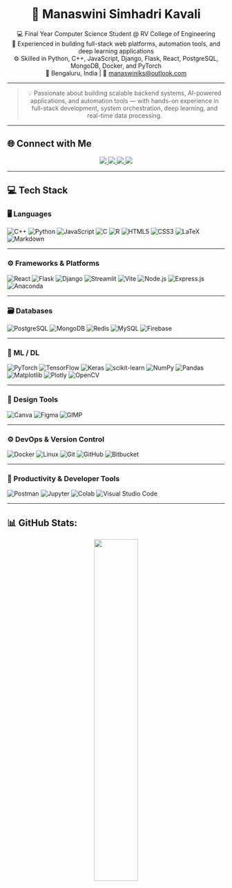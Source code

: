 <div align="center">

# 💫 Manaswini Simhadri Kavali

💻 Final Year Computer Science Student @ RV College of Engineering  
🔧 Experienced in building full-stack web platforms, automation tools, and deep learning applications  
⚙️ Skilled in Python, C++, JavaScript, Django, Flask, React, PostgreSQL, MongoDB, Docker, and PyTorch  
📍 Bengaluru, India | 📧 manaswiniks@outlook.com  

---

> 💡 Passionate about building scalable backend systems, AI-powered applications, and automation tools — with hands-on experience in full-stack development, system orchestration, deep learning, and real-time data processing.

</div>

---
## 🌐 Connect with Me

<p align="center">
  <a href="https://www.linkedin.com/in/manaswini-simhadri-kavali/">
    <img src="https://img.shields.io/badge/LinkedIn-0A66C2?style=for-the-badge&logo=linkedin&logoColor=white"/>
  </a>
  <a href="mailto:manaswiniks@outlook.com">
    <img src="https://img.shields.io/badge/Email-Outlook-0078D4?style=for-the-badge&logo=microsoft-outlook&logoColor=white"/>
  </a>
  <a href="https://github.com/manaswini-ks">
    <img src="https://img.shields.io/badge/GitHub-000000?style=for-the-badge&logo=github&logoColor=white"/>
  </a>
  <a href="https://leetcode.com/u/manaswini_sk/">
    <img src="https://img.shields.io/badge/LeetCode-FFA116?style=for-the-badge&logo=leetcode&logoColor=black"/>
  </a>
</p>

---

## 💻 Tech Stack

### 🖥️ Languages
![C++](https://img.shields.io/badge/C++-00599C?style=flat&logo=c%2B%2B&logoColor=white)
![Python](https://img.shields.io/badge/Python-3776AB?style=flat&logo=python&logoColor=white)
![JavaScript](https://img.shields.io/badge/JavaScript-F7DF1E?style=flat&logo=javascript&logoColor=black)
![C](https://img.shields.io/badge/C-00599C?style=flat&logo=c&logoColor=white)
![R](https://img.shields.io/badge/R-276DC3?style=flat&logo=r&logoColor=white)
![HTML5](https://img.shields.io/badge/HTML5-E34F26?style=flat&logo=html5&logoColor=white)
![CSS3](https://img.shields.io/badge/CSS3-1572B6?style=flat&logo=css3&logoColor=white)
![LaTeX](https://img.shields.io/badge/LaTeX-008080?style=flat&logo=latex&logoColor=white)
![Markdown](https://img.shields.io/badge/Markdown-000000?style=flat&logo=markdown&logoColor=white)

---

### ⚙️ Frameworks & Platforms
![React](https://img.shields.io/badge/React-20232A?style=flat&logo=react&logoColor=61DAFB)
![Flask](https://img.shields.io/badge/Flask-000000?style=flat&logo=flask&logoColor=white)
![Django](https://img.shields.io/badge/Django-092E20?style=flat&logo=django&logoColor=white)
![Streamlit](https://img.shields.io/badge/Streamlit-FF4B4B?style=flat&logo=streamlit&logoColor=white)
![Vite](https://img.shields.io/badge/Vite-646CFF?style=flat&logo=vite&logoColor=white)
![Node.js](https://img.shields.io/badge/Node.js-339933?style=flat&logo=node.js&logoColor=white)
![Express.js](https://img.shields.io/badge/Express.js-000000?style=flat&logo=express&logoColor=white)
![Anaconda](https://img.shields.io/badge/Anaconda-44A833?style=flat&logo=anaconda&logoColor=white)

---

### 🗃️ Databases
![PostgreSQL](https://img.shields.io/badge/PostgreSQL-4169E1?style=flat&logo=postgresql&logoColor=white)
![MongoDB](https://img.shields.io/badge/MongoDB-47A248?style=flat&logo=mongodb&logoColor=white)
![Redis](https://img.shields.io/badge/Redis-DC382D?style=flat&logo=redis&logoColor=white)
![MySQL](https://img.shields.io/badge/MySQL-00758F?style=flat&logo=mysql&logoColor=white)
![Firebase](https://img.shields.io/badge/Firebase-FFCA28?style=flat&logo=firebase&logoColor=black)

---

### 🤖 ML / DL
![PyTorch](https://img.shields.io/badge/PyTorch-EE4C2C?style=flat&logo=pytorch&logoColor=white)
![TensorFlow](https://img.shields.io/badge/TensorFlow-FF6F00?style=flat&logo=tensorflow&logoColor=white)
![Keras](https://img.shields.io/badge/Keras-D00000?style=flat&logo=keras&logoColor=white)
![scikit-learn](https://img.shields.io/badge/scikit--learn-F7931E?style=flat&logo=scikit-learn&logoColor=white)
![NumPy](https://img.shields.io/badge/NumPy-013243?style=flat&logo=numpy&logoColor=white)
![Pandas](https://img.shields.io/badge/Pandas-150458?style=flat&logo=pandas&logoColor=white)
![Matplotlib](https://img.shields.io/badge/Matplotlib-11557C?style=flat&logo=matplotlib&logoColor=white)
![Plotly](https://img.shields.io/badge/Plotly-3F4F75?style=flat&logo=plotly&logoColor=white)
![OpenCV](https://img.shields.io/badge/OpenCV-5C3EE8?style=flat&logo=opencv&logoColor=white)

---

### 🎨 Design Tools
![Canva](https://img.shields.io/badge/Canva-00C4CC?style=flat&logo=canva&logoColor=white)
![Figma](https://img.shields.io/badge/Figma-F24E1E?style=flat&logo=figma&logoColor=white)
![GIMP](https://img.shields.io/badge/GIMP-5C5543?style=flat&logo=gimp&logoColor=white)

---

### ⚙️ DevOps & Version Control
![Docker](https://img.shields.io/badge/Docker-2496ED?style=flat&logo=docker&logoColor=white)
![Linux](https://img.shields.io/badge/Linux-FCC624?style=flat&logo=linux&logoColor=black)
![Git](https://img.shields.io/badge/Git-F05032?style=flat&logo=git&logoColor=white)
![GitHub](https://img.shields.io/badge/GitHub-181717?style=flat&logo=github&logoColor=white)
![Bitbucket](https://img.shields.io/badge/Bitbucket-0052CC?style=flat&logo=bitbucket&logoColor=white)

---

### 🧰 Productivity & Developer Tools
![Postman](https://img.shields.io/badge/Postman-FF6C37?style=flat&logo=postman&logoColor=white)
![Jupyter](https://img.shields.io/badge/Jupyter-F37626?style=flat&logo=jupyter&logoColor=white)
![Colab](https://img.shields.io/badge/Colab-F9AB00?style=flat&logo=google-colab&logoColor=black)
![Visual Studio Code](https://img.shields.io/badge/VS%20Code-007ACC?style=flat&logo=visual-studio-code&logoColor=white)

---

## 📊 GitHub Stats:

<div align="center">
  <img src="https://github-profile-summary-cards.vercel.app/api/cards/repos-per-language?username=manaswini-ks&theme=tokyonight" width="45%"/>
</div>



